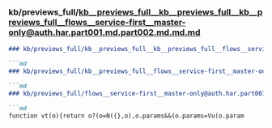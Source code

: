 ### kb/previews_full/kb__previews_full__kb__previews_full__kb__previews_full__flows__service-first__master-only@auth.har.part001.md.part002.md.md.md

```md
### kb/previews_full/kb__previews_full__kb__previews_full__flows__service-first__master-only@auth.har.part001.md.part002.md.md

```md
### kb/previews_full/kb__previews_full__flows__service-first__master-only@auth.har.part001.md.part002.md

```md
### kb/previews_full/flows__service-first__master-only@auth.har.part001.md (part 002)

```md
function vt(o){return o?(o=N({},o),o.params&&(o.params=Vu(o.param
```

```

```

```

```
